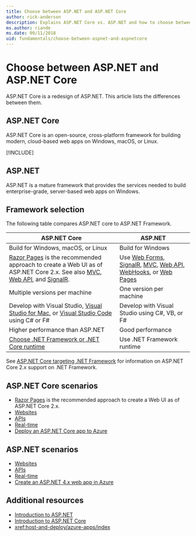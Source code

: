 ```yaml
---
title: Choose between ASP.NET and ASP.NET Core
author: rick-anderson
description: Explains ASP.NET Core vs. ASP.NET and how to choose between them.
ms.author: riande
ms.date: 09/11/2018
uid: fundamentals/choose-between-aspnet-and-aspnetcore
---
```

# Choose between ASP.NET and ASP.NET Core

ASP.NET Core is a redesign of ASP.NET. This article lists the differences between them.

## ASP.NET Core

ASP.NET Core is an open-source, cross-platform framework for building modern, cloud-based web apps on Windows, macOS, or Linux.

[!INCLUDE[](~/includes/benefits.md)]

## ASP.NET

ASP.NET is a mature framework that provides the services needed to build enterprise-grade, server-based web apps on Windows.

## Framework selection

The following table compares ASP.NET core to ASP.NET Framework.

| ASP.NET Core | ASP.NET |
|---|---|
|Build for Windows, macOS, or Linux|Build for Windows|
|[Razor Pages](xref:razor-pages/index) is the recommended approach to create a Web UI as of ASP.NET Core 2.x. See also [MVC](xref:mvc/overview), [Web API](xref:tutorials/first-web-api), and [SignalR](xref:signalr/introduction).|Use [Web Forms](/aspnet/web-forms), [SignalR](/aspnet/signalr), [MVC](/aspnet/mvc), [Web API](/aspnet/web-api/), [WebHooks](/aspnet/webhooks/), or [Web Pages](/aspnet/web-pages)|
|Multiple versions per machine|One version per machine|
|Develop with Visual Studio, [Visual Studio for Mac](https://www.visualstudio.com/vs/visual-studio-mac/), or [Visual Studio Code](https://code.visualstudio.com/) using C# or F#|Develop with Visual Studio using C#, VB, or F#|
|Higher performance than ASP.NET|Good performance|
|[Choose .NET Framework or .NET Core runtime](/dotnet/articles/standard/choosing-core-framework-server)|Use .NET Framework runtime|

See [ASP.NET Core targeting .NET Framework](xref:index#target-framework) for information on ASP.NET Core 2.x support on .NET Framework.

## ASP.NET Core scenarios

* [Razor Pages](xref:razor-pages/index) is the recommended approach to create a Web UI as of ASP.NET Core 2.x.
* [Websites](xref:tutorials/first-mvc-app/index)
* [APIs](xref:tutorials/first-web-api)
* [Real-time](xref:signalr/index)
* [Deploy an ASP.NET Core app to Azure](/azure/app-service/app-service-web-get-started-dotnet)

## ASP.NET scenarios

* [Websites](/aspnet/mvc)
* [APIs](/aspnet/web-api)
* [Real-time](/aspnet/signalr)
* [Create an ASP.NET 4.x web app in Azure](/azure/app-service/app-service-web-get-started-dotnet-framework)

## Additional resources

* [Introduction to ASP.NET](/aspnet/overview)
* [Introduction to ASP.NET Core](xref:index)
* <xref:host-and-deploy/azure-apps/index>
